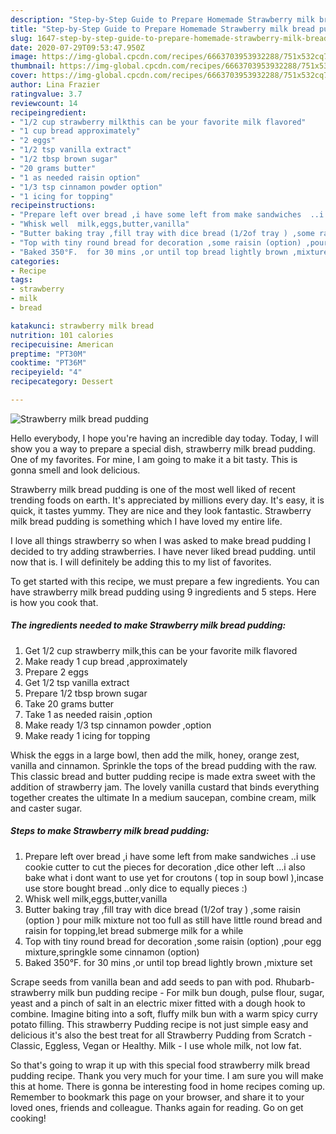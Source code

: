 ```yaml
---
description: "Step-by-Step Guide to Prepare Homemade Strawberry milk bread pudding"
title: "Step-by-Step Guide to Prepare Homemade Strawberry milk bread pudding"
slug: 1647-step-by-step-guide-to-prepare-homemade-strawberry-milk-bread-pudding
date: 2020-07-29T09:53:47.950Z
image: https://img-global.cpcdn.com/recipes/6663703953932288/751x532cq70/strawberry-milk-bread-pudding-recipe-main-photo.jpg
thumbnail: https://img-global.cpcdn.com/recipes/6663703953932288/751x532cq70/strawberry-milk-bread-pudding-recipe-main-photo.jpg
cover: https://img-global.cpcdn.com/recipes/6663703953932288/751x532cq70/strawberry-milk-bread-pudding-recipe-main-photo.jpg
author: Lina Frazier
ratingvalue: 3.7
reviewcount: 14
recipeingredient:
- "1/2 cup strawberry milkthis can be your favorite milk flavored"
- "1 cup bread approximately"
- "2 eggs"
- "1/2 tsp vanilla extract"
- "1/2 tbsp brown sugar"
- "20 grams butter"
- "1 as needed raisin option"
- "1/3 tsp cinnamon powder option"
- "1 icing for topping"
recipeinstructions:
- "Prepare left over bread ,i have some left from make sandwiches  ..i use cookie cutter to cut the pieces for decoration ,dice other left ...i also bake what i dont want to use yet for croutons ( top in soup bowl ),incase use store bought bread ..only dice to equally pieces :)"
- "Whisk well  milk,eggs,butter,vanilla"
- "Butter baking tray ,fill tray with dice bread (1/2of tray ) ,some raisin (option ) pour milk mixture not too full as still have little round bread and raisin for topping,let bread submerge milk for a while"
- "Top with tiny round bread for decoration ,some raisin (option) ,pour egg mixture,springkle some cinnamon (option)"
- "Baked 350°F.  for 30 mins ,or until top bread lightly brown ,mixture set"
categories:
- Recipe
tags:
- strawberry
- milk
- bread

katakunci: strawberry milk bread 
nutrition: 101 calories
recipecuisine: American
preptime: "PT30M"
cooktime: "PT36M"
recipeyield: "4"
recipecategory: Dessert

---
```



![Strawberry milk bread pudding](https://img-global.cpcdn.com/recipes/6663703953932288/751x532cq70/strawberry-milk-bread-pudding-recipe-main-photo.jpg)

Hello everybody, I hope you're having an incredible day today. Today, I will show you a way to prepare a special dish, strawberry milk bread pudding. One of my favorites. For mine, I am going to make it a bit tasty. This is gonna smell and look delicious.

Strawberry milk bread pudding is one of the most well liked of recent trending foods on earth. It's appreciated by millions every day. It's easy, it is quick, it tastes yummy. They are nice and they look fantastic. Strawberry milk bread pudding is something which I have loved my entire life.

I love all things strawberry so when I was asked to make bread pudding I decided to try adding strawberries. I have never liked bread pudding. until now that is. I will definitely be adding this to my list of favorites.


To get started with this recipe, we must prepare a few ingredients. You can have strawberry milk bread pudding using 9 ingredients and 5 steps. Here is how you cook that.

<!--inarticleads1-->

##### The ingredients needed to make Strawberry milk bread pudding:

1. Get 1/2 cup strawberry milk,this can be your favorite milk flavored
1. Make ready 1 cup bread ,approximately
1. Prepare 2 eggs
1. Get 1/2 tsp vanilla extract
1. Prepare 1/2 tbsp brown sugar
1. Take 20 grams butter
1. Take 1 as needed raisin ,option
1. Make ready 1/3 tsp cinnamon powder ,option
1. Make ready 1 icing for topping


Whisk the eggs in a large bowl, then add the milk, honey, orange zest, vanilla and cinnamon. Sprinkle the tops of the bread pudding with the raw. This classic bread and butter pudding recipe is made extra sweet with the addition of strawberry jam. The lovely vanilla custard that binds everything together creates the ultimate In a medium saucepan, combine cream, milk and caster sugar. 

<!--inarticleads2-->

##### Steps to make Strawberry milk bread pudding:

1. Prepare left over bread ,i have some left from make sandwiches  ..i use cookie cutter to cut the pieces for decoration ,dice other left ...i also bake what i dont want to use yet for croutons ( top in soup bowl ),incase use store bought bread ..only dice to equally pieces :)
1. Whisk well  milk,eggs,butter,vanilla
1. Butter baking tray ,fill tray with dice bread (1/2of tray ) ,some raisin (option ) pour milk mixture not too full as still have little round bread and raisin for topping,let bread submerge milk for a while
1. Top with tiny round bread for decoration ,some raisin (option) ,pour egg mixture,springkle some cinnamon (option)
1. Baked 350°F.  for 30 mins ,or until top bread lightly brown ,mixture set


Scrape seeds from vanilla bean and add seeds to pan with pod. Rhubarb-strawberry milk bun pudding recipe - For milk bun dough, pulse flour, sugar, yeast and a pinch of salt in an electric mixer fitted with a dough hook to combine. Imagine biting into a soft, fluffy milk bun with a warm spicy curry potato filling. This strawberry Pudding recipe is not just simple easy and delicious it&#39;s also the best treat for all Strawberry Pudding from Scratch - Classic, Eggless, Vegan or Healthy. Milk - I use whole milk, not low fat. 

So that's going to wrap it up with this special food strawberry milk bread pudding recipe. Thank you very much for your time. I am sure you will make this at home. There is gonna be interesting food in home recipes coming up. Remember to bookmark this page on your browser, and share it to your loved ones, friends and colleague. Thanks again for reading. Go on get cooking!
